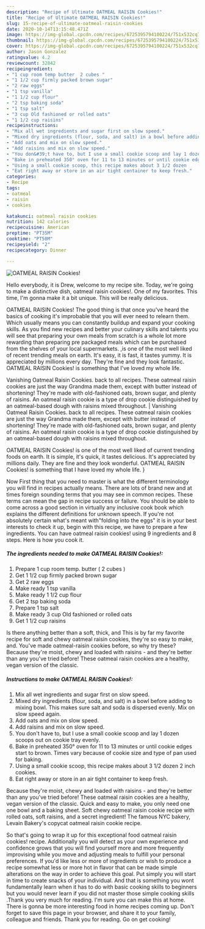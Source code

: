 ```yaml
---
description: "Recipe of Ultimate OATMEAL RAISIN Cookies!"
title: "Recipe of Ultimate OATMEAL RAISIN Cookies!"
slug: 15-recipe-of-ultimate-oatmeal-raisin-cookies
date: 2020-10-14T13:15:48.471Z
image: https://img-global.cpcdn.com/recipes/6725395794100224/751x532cq70/oatmeal-raisin-cookies-recipe-main-photo.jpg
thumbnail: https://img-global.cpcdn.com/recipes/6725395794100224/751x532cq70/oatmeal-raisin-cookies-recipe-main-photo.jpg
cover: https://img-global.cpcdn.com/recipes/6725395794100224/751x532cq70/oatmeal-raisin-cookies-recipe-main-photo.jpg
author: Jason Gonzalez
ratingvalue: 4.2
reviewcount: 32842
recipeingredient:
- "1 cup room temp butter  2 cubes "
- "1 1/2 cup firmly packed brown sugar"
- "2 raw eggs"
- "1 tsp vanilla"
- "1 1/2 cup flour"
- "2 tsp baking soda"
- "1 tsp salt"
- "3 cup Old fashioned or rolled oats"
- "1 1/2 cup raisins"
recipeinstructions:
- "Mix all wet ingredients and sugar first on slow speed."
- "Mixed dry ingredients (flour, soda, and salt) in a bowl before adding to mixing bowl. This makes sure salt and soda is dispersed evenly. Mix on slow speed again."
- "Add oats and mix on slow speed."
- "Add raisins and mix on slow speed."
- "You don&#39;t have to, but I use a small cookie scoop and lay 1 dozen scoops out on cookie tray evenly."
- "Bake in preheated 350° oven for 11 to 13 minutes or until cookie edges start to brown. Times vary because of cookie size and type of pan used for baking."
- "Using a small cookie scoop, this recipe makes about 3 1/2 dozen      2 inch cookies."
- "Eat right away or store in an air tight container to keep fresh."
categories:
- Recipe
tags:
- oatmeal
- raisin
- cookies

katakunci: oatmeal raisin cookies 
nutrition: 142 calories
recipecuisine: American
preptime: "PT35M"
cooktime: "PT50M"
recipeyield: "2"
recipecategory: Dinner

---
```



![OATMEAL RAISIN Cookies!](https://img-global.cpcdn.com/recipes/6725395794100224/751x532cq70/oatmeal-raisin-cookies-recipe-main-photo.jpg)

Hello everybody, it is Drew, welcome to my recipe site. Today, we're going to make a distinctive dish, oatmeal raisin cookies!. One of my favorites. This time, I'm gonna make it a bit unique. This will be really delicious.

OATMEAL RAISIN Cookies! The good thing is that once you've heard the basics of cooking it's improbable that you will ever need to relearn them. Which usually means you can constantly buildup and expand your cooking skills. As you find new recipes and better your culinary skills and talents you will see that preparing your own meals from scratch is a whole lot more rewarding than preparing pre packaged meals which can be purchased from the shelves of your local supermarkets.
,is one of the most well liked of recent trending meals on earth. It's easy, it is fast, it tastes yummy. It is appreciated by millions every day. They're fine and they look fantastic. OATMEAL RAISIN Cookies! is something that I've loved my whole life.

Vanishing Oatmeal Raisin Cookies. back to all recipes. These oatmeal raisin cookies are just the way Grandma made them, except with butter instead of shortening! They&#39;re made with old-fashioned oats, brown sugar, and plenty of raisins. An oatmeal raisin cookie is a type of drop cookie distinguished by an oatmeal-based dough with raisins mixed throughout.
|
Vanishing Oatmeal Raisin Cookies. back to all recipes. These oatmeal raisin cookies are just the way Grandma made them, except with butter instead of shortening! They&#39;re made with old-fashioned oats, brown sugar, and plenty of raisins. An oatmeal raisin cookie is a type of drop cookie distinguished by an oatmeal-based dough with raisins mixed throughout.

OATMEAL RAISIN Cookies! is one of the most well liked of current trending foods on earth. It is simple, it's quick, it tastes delicious. It's appreciated by millions daily. They are fine and they look wonderful. OATMEAL RAISIN Cookies! is something that I have loved my whole life.
}

Now First thing that you need to master is what the different terminology you will find in recipes actually means. There are lots of brand new and at times foreign sounding terms that you may see in common recipes. These terms can mean the gap in recipe success or failure. You should be able to come across a good section in virtually any inclusive cook book which explains the different definitions for unknown speech. If you're not absolutely certain what's meant with"folding into the eggs" it is in your best interests to check it up,
begin with this recipe, we have to prepare a few ingredients. You can have oatmeal raisin cookies! using 9 ingredients and 8 steps. Here is how you cook it.

<!--inarticleads1-->

##### The ingredients needed to make OATMEAL RAISIN Cookies!:

1. Prepare 1 cup room temp. butter ( 2 cubes )
1. Get 1 1/2 cup firmly packed brown sugar
1. Get 2 raw eggs
1. Make ready 1 tsp vanilla
1. Make ready 1 1/2 cup flour
1. Get 2 tsp baking soda
1. Prepare 1 tsp salt
1. Make ready 3 cup Old fashioned or rolled oats
1. Get 1 1/2 cup raisins


Is there anything better than a soft, thick, and This is by far my favorite recipe for soft and chewy oatmeal raisin cookies, they&#39;re so easy to make, and. You&#39;ve made oatmeal-raisin cookies before, so why try these? Because they&#39;re moist, chewy and loaded with raisins - and they&#39;re better than any you&#39;ve tried before! These oatmeal raisin cookies are a healthy, vegan version of the classic. 

<!--inarticleads2-->

##### Instructions to make OATMEAL RAISIN Cookies!:

1. Mix all wet ingredients and sugar first on slow speed.
1. Mixed dry ingredients (flour, soda, and salt) in a bowl before adding to mixing bowl. This makes sure salt and soda is dispersed evenly. Mix on slow speed again.
1. Add oats and mix on slow speed.
1. Add raisins and mix on slow speed.
1. You don&#39;t have to, but I use a small cookie scoop and lay 1 dozen scoops out on cookie tray evenly.
1. Bake in preheated 350° oven for 11 to 13 minutes or until cookie edges start to brown. Times vary because of cookie size and type of pan used for baking.
1. Using a small cookie scoop, this recipe makes about 3 1/2 dozen      2 inch cookies.
1. Eat right away or store in an air tight container to keep fresh.


Because they&#39;re moist, chewy and loaded with raisins - and they&#39;re better than any you&#39;ve tried before! These oatmeal raisin cookies are a healthy, vegan version of the classic. Quick and easy to make, you only need one one bowl and a baking sheet. Soft chewy oatmeal raisin cookie recipe with rolled oats, soft raisins, and a secret ingredient! The famous NYC bakery, Levain Bakery&#39;s copycat oatmeal raisin cookie recipe. 

So that's going to wrap it up for this exceptional food oatmeal raisin cookies! recipe. Additionally you will detect as your own experience and confidence grows that you will find yourself more and more frequently improvising while you move and adjusting meals to fulfill your personal preferences. If you'd like less or more of ingredients or wish to produce a recipe somewhat less or more hot in flavor that can be made simple alterations on the way in order to achieve this goal. Put simply you will start in time to create snacks of your individual. And that is something you wont fundamentally learn when it has to do with basic cooking skills to beginners but you would never learn if you did not master those simple cooking skills .Thank you very much for reading. I'm sure you can make this at home. There is gonna be more interesting food in home recipes coming up. Don't forget to save this page in your browser, and share it to your family, colleague and friends. Thank you for reading. Go on get cooking!
